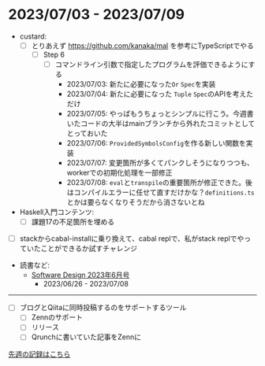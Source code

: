 # 2023/07/03 - 2023/07/09

- custard:
    - [ ] とりあえず <https://github.com/kanaka/mal> を参考にTypeScriptでやる
        - [ ] Step 6
            - [ ] コマンドライン引数で指定したプログラムを評価できるようにする
                - 2023/07/03: 新たに必要になった`Or` `Spec`を実装
                - 2023/07/04: 新たに必要になった `Tuple` `Spec`のAPIを考えただけ
                - 2023/07/05: やっぱもうちょっとシンプルに行こう。今週書いたコードの大半はmainブランチから外れたコミットとしてとっておいた
                - 2023/07/06: `ProvidedSymbolsConfig`を作る新しい関数を実装
                - 2023/07/07: 変更箇所が多くてパンクしそうになりつつも、workerでの初期化処理を一部修正
                - 2023/07/08: `eval`と`transpile`の重要箇所が修正できた。後はコンパイルエラーに任せて直すだけかな？`definitions.ts`とかは要らなくなりそうだから消さないとね
- Haskell入門コンテンツ:
    - [ ] 課題17の不足箇所を埋める
- [ ] stackからcabal-installに乗り換えて、cabal replで、私がstack replでやっていたことができるか試すチャレンジ
- 読書など:
    - [Software Design 2023年6月号](https://gihyo.jp/magazine/SD/archive/2023/202306)
        - 2023/06/26 - 2023/07/08

------

- [ ] ブログとQiitaに同時投稿するのをサポートするツール
    - [ ] Zennのサポート
    - [ ] リリース
    - [ ] Qrunchに書いていた記事をZennに

[先週の記録はこちら](https://github.com/igrep/daily-commits/blob/83673cf11d67ffd551d60738755355ef30579f66/yesterday.md)
